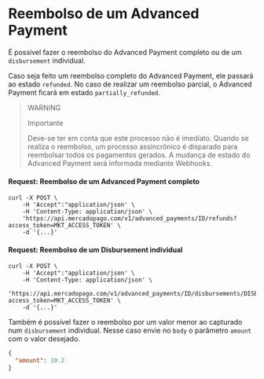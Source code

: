 ﻿---
sites_supported:
    - mla
    - mlb
    - mlm
    - mlc
    - mpe
---

# Reembolso de um Advanced Payment

É possível fazer o reembolso do Advanced Payment completo ou de um `disbursement` individual.

Caso seja feito um reembolso completo do Advanced Payment, ele passará ao estado `refunded`. No caso de realizar um reembolso parcial, o Advanced Payment ficará em estado `partially_refunded`.

> WARNING
> 
> Importante
>
> Deve-se ter em conta que este processo não é imediato. Quando se realiza o reembolso, um processo assincrônico é disparado para reembolsar todos os pagamentos gerados. A mudança de estado do Advanced Payment será informada mediante Webhooks.

#### Request: Reembolso de um Advanced Payment completo
```curl
curl -X POST \
    -H 'Accept":"application/json' \
    -H 'Content-Type: application/json' \
    'https://api.mercadopago.com/v1/advanced_payments/ID/refunds?access_token=MKT_ACCESS_TOKEN' \
    -d '{...}'
```

#### Request: Reembolso de um Disbursement individual
```curl
curl -X POST \
    -H 'Accept":"application/json' \
    -H 'Content-Type: application/json' \
    'https://api.mercadopago.com/v1/advanced_payments/ID/disbursements/DISBURSEMENT_ID/refunds?access_token=MKT_ACCESS_TOKEN' \
    -d '{...}'
```

Também é possível fazer o reembolso por um valor menor ao capturado num `disbursement` individual. Nesse caso envie no `body` o parâmetro `amount` com o valor desejado.

```json
{
  "amount": 10.2
}
```  
